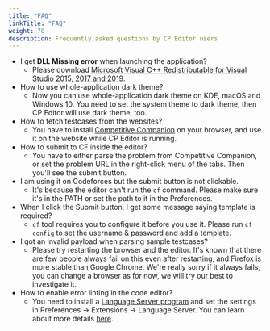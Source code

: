 ```yaml
---
title: "FAQ"
linkTitle: "FAQ"
weight: 70
description: Frequently asked questions by CP Editor users
---
```


-   I get **DLL Missing error** when launching the application?
    -   Please download  [Microsoft Visual C++ Redistributable for Visual Studio 2015, 2017 and 2019](https://support.microsoft.com/en-us/help/2977003/the-latest-supported-visual-c-downloads).
-   How to use whole-application dark theme?
    -   Now you can use whole-application dark theme on KDE, macOS and Windows 10. You need to set the system theme to dark theme, then CP Editor will use dark theme, too.
-   How to fetch testcases from the websites?
    -   You have to install [Competitive Companion](https://github.com/jmerle/competitive-companion) on your browser, and use it on the website while CP Editor is running.
-   How to submit to CF inside the editor?
    -   You have to either parse the problem from Competitive Companion, or set the problem URL in the right-click menu of the tabs. Then you'll see the submit button.
-   I am using it on Codeforces but the submit button is not clickable.
    -   It's because the editor can't run the `cf` command. Please make sure it's in the PATH or set the path to it in the Preferences.
-   When I click the Submit button, I get some message saying template is required?
    -   `cf` tool requires you to configure it before you use it. Please run `cf config` to set the username & password and add a template.
-   I got an invalid payload when parsing sample testcases?
    -   Please try restarting the browser and the editor. It's known that there are few people always fail on this even after restarting, and Firefox is more stable than Google Chrome. We're really sorry if it always fails, you can change a browser as for now, we will try our best to investigate it.
-   How to enable error linting in the code editor?
    -   You need to install a [Language Server program](https://microsoft.github.io/language-server-protocol/implementors/servers/) and set the settings in Preferences -> Extensions -> Language Server. You can learn about more details [here](https://github.com/cpeditor/cpeditor/blob/master/doc/MANUAL.md#language-server).
